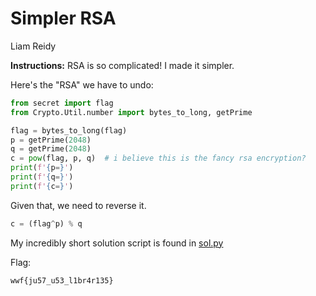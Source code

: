 # Simpler RSA
Liam Reidy

**Instructions:** RSA is so complicated! I made it simpler.

Here's the "RSA" we have to undo:

```python
from secret import flag
from Crypto.Util.number import bytes_to_long, getPrime

flag = bytes_to_long(flag)
p = getPrime(2048)
q = getPrime(2048)
c = pow(flag, p, q)  # i believe this is the fancy rsa encryption?
print(f'{p=}')
print(f'{q=}')
print(f'{c=}')
```

Given that, we need to reverse it.

```python
c = (flag^p) % q
```

My incredibly short solution script is found in [sol.py](./sol.py)

Flag:

```
wwf{ju57_u53_l1br4r135}
```


